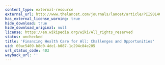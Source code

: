 ```yaml
---
content_type: external-resource
external_url: http://www.thelancet.com/journals/lancet/article/PIIS0140-6736(10)61884-3/
has_external_license_warning: true
hide_download: true
hide_download_original: null
license: https://en.wikipedia.org/wiki/All_rights_reserved
status: unchecked
title: 'Financing Health Care for All: Challenges and Opportunities'
uid: 60ac5409-b8d0-4de1-b087-1c294c84e205
url_status_code: 403
wayback_url: ''
---
```

